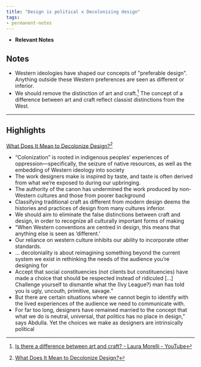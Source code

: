 ```yaml
---
title: "Design is political x Decolonizing design"
tags:
- permanent-notes
---
```


- **Relevant Notes**

## Notes
- Western ideologies have shaped our concepts of "preferable design". Anything outside these Western preferences are seen as different or inferior.
- We should remove the distinction of art and craft.[^2] The concept of a difference between art and craft reflect classist distinctions from the West.

---

## Highlights
[What Does It Mean to Decolonize Design?](https://eyeondesign.aiga.org/what-does-it-mean-to-decolonize-design/)[^1]
- “Colonization” is rooted in indigenous peoples’ experiences of oppression—specifically, the seizure of native resources, as well as the embedding of Western ideology into society
- The work designers make is inspired by taste, and taste is often derived from what we’re exposed to during our upbringing.
- The authority of the canon has undermined the work produced by non-Western cultures and those from poorer background
- Classifying traditional craft as different from modern design deems the histories and practices of design from many cultures inferior.
- We should aim to eliminate the false distinctions between craft and design, in order to recognize all culturally important forms of making
- “When Western conventions are centred in design, this means that anything else is seen as ‘different.’
- Our reliance on western culture inhibits our ability to incorporate other standards.
- ... decoloniality is about reimagining something beyond the current system we exist in rethinking the needs of the audience you’re designing for
- Accept that social constituencies (not clients but constituencies) have made a choice that should be respected instead of ridiculed […] Challenge yourself to dismantle what the (Ivy League?) man has told you is ugly, uncouth, primitive, savage.”
- But there are certain situations where we cannot begin to identify with the lived experiences of the audience we need to communicate with.
- For far too long, designers have remained married to the concept that what we do is neutral, universal, that politics has no place in design,” says Abdulla. Yet the choices we make as designers are intrinsically political

[^1]: [What Does It Mean to Decolonize Design?](https://eyeondesign.aiga.org/what-does-it-mean-to-decolonize-design/)
[^2]: [Is there a difference between art and craft? - Laura Morelli - YouTube](https://www.youtube.com/watch?v=tVdw60eCnJI)